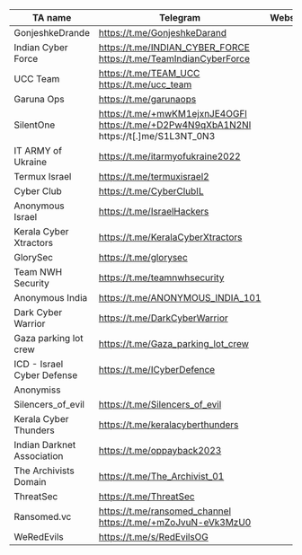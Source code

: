 |TA name|Telegram|Website|Other info|
| ------ | ------ | ------ | ------ |
|GonjeshkeDrande|https://t.me/GonjeshkeDarand|||
|Indian Cyber Force|https://t.me/INDIAN_CYBER_FORCE https://t.me/TeamIndianCyberForce|||
|UCC Team|https://t.me/TEAM_UCC https://t.me/ucc_team|||
|Garuna Ops|https://t.me/garunaops|||
|SilentOne|https://t.me/+mwKM1ejxnJE4OGFl https://t.me/+D2Pw4N9qXbA1N2Nl https://t[.]me/S1L3NT_0N3|||
|IT ARMY of Ukraine|https://t.me/itarmyofukraine2022|||
|Termux Israel|https://t.me/termuxisrael2|||
|Cyber Club|https://t.me/CyberClubIL|||
|Anonymous Israel|https://t.me/IsraelHackers|||
|Kerala Cyber Xtractors|https://t.me/KeralaCyberXtractors||Twitter: @KCXhackers|
|GlorySec|https://t.me/glorysec|||
|Team NWH Security|https://t.me/teamnwhsecurity|||
|Anonymous India|https://t.me/ANONYMOUS_INDIA_101|||
|Dark Cyber Warrior|https://t.me/DarkCyberWarrior|||
|Gaza parking lot crew|https://t.me/Gaza_parking_lot_crew|||
|ICD - Israel Cyber Defense|https://t.me/ICyberDefence|||
|Anonymiss||||
|Silencers_of_evil|https://t.me/Silencers_of_evil|||
|Kerala Cyber Thunders|https://t.me/keralacyberthunders|||
|Indian Darknet Association|https://t.me/oppayback2023|||
|The Archivists Domain|https://t.me/The_Archivist_01|||
|ThreatSec|https://t.me/ThreatSec|||
|Ransomed.vc|https://t.me/ransomed_channel https://t.me/+mZoJvuN-eVk3MzU0|||
|WeRedEvils|https://t.me/s/RedEvilsOG|||
